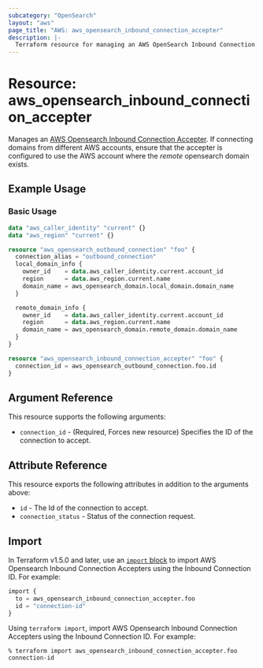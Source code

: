 ```yaml
---
subcategory: "OpenSearch"
layout: "aws"
page_title: "AWS: aws_opensearch_inbound_connection_accepter"
description: |-
  Terraform resource for managing an AWS OpenSearch Inbound Connection Accepter.
---
```


# Resource: aws_opensearch_inbound_connection_accepter

Manages an [AWS Opensearch Inbound Connection Accepter](https://docs.aws.amazon.com/opensearch-service/latest/APIReference/API_AcceptInboundConnection.html). If connecting domains from different AWS accounts, ensure that the accepter is configured to use the AWS account where the _remote_ opensearch domain exists.

## Example Usage

### Basic Usage

```terraform
data "aws_caller_identity" "current" {}
data "aws_region" "current" {}

resource "aws_opensearch_outbound_connection" "foo" {
  connection_alias = "outbound_connection"
  local_domain_info {
    owner_id    = data.aws_caller_identity.current.account_id
    region      = data.aws_region.current.name
    domain_name = aws_opensearch_domain.local_domain.domain_name
  }

  remote_domain_info {
    owner_id    = data.aws_caller_identity.current.account_id
    region      = data.aws_region.current.name
    domain_name = aws_opensearch_domain.remote_domain.domain_name
  }
}

resource "aws_opensearch_inbound_connection_accepter" "foo" {
  connection_id = aws_opensearch_outbound_connection.foo.id
}
```

## Argument Reference

This resource supports the following arguments:

* `connection_id` - (Required, Forces new resource) Specifies the ID of the connection to accept.

## Attribute Reference

This resource exports the following attributes in addition to the arguments above:

* `id` - The Id of the connection to accept.
* `connection_status` - Status of the connection request.

## Import

In Terraform v1.5.0 and later, use an [`import` block](https://developer.hashicorp.com/terraform/language/import) to import AWS Opensearch Inbound Connection Accepters using the Inbound Connection ID. For example:

```terraform
import {
  to = aws_opensearch_inbound_connection_accepter.foo
  id = "connection-id"
}
```

Using `terraform import`, import AWS Opensearch Inbound Connection Accepters using the Inbound Connection ID. For example:

```console
% terraform import aws_opensearch_inbound_connection_accepter.foo connection-id
```
